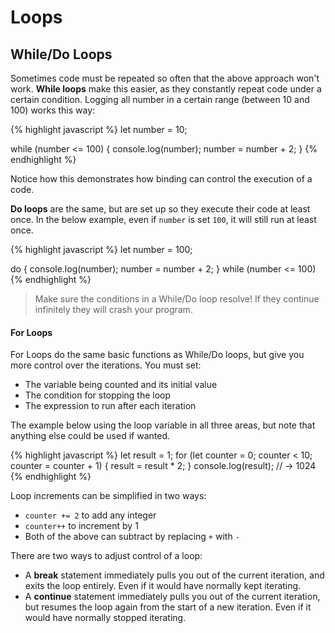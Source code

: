 # Loops

## While/Do Loops

Sometimes code must be repeated so often that the above approach won't work. **While loops** make this easier, as they constantly repeat code under a certain condition. Logging all number in a certain range (between 10 and 100) works this way:

{% highlight javascript %}
let number = 10;

while (number <= 100) {
  console.log(number);
  number = number + 2;
}
{% endhighlight %}

Notice how this demonstrates how binding can control the execution of a code.

**Do loops** are the same, but are set up so they execute their code at least once. In the below example, even if `number` is set `100`, it will still run at least once.

{% highlight javascript %}
let number = 100;

do {
  console.log(number);
  number = number + 2;
} while (number <= 100)
{% endhighlight %}

> Make sure the conditions in a While/Do loop resolve! If they continue infinitely they will crash your program.

#### For Loops

For Loops do the same basic functions as While/Do loops, but give you more control over the iterations. You must set:

* The variable being counted and its initial value
* The condition for stopping the loop
* The expression to run after each iteration

The example below using the loop variable in all three areas, but note that anything else could be used if wanted.

{% highlight javascript %}
let result = 1;
for (let counter = 0; counter < 10; counter = counter + 1) {
  result = result * 2;
}
console.log(result);
// → 1024
{% endhighlight %}

Loop increments can be simplified in two ways:

* `counter += 2` to add any integer
* `counter++` to increment by 1
* Both of the above can subtract by replacing `+` with `-`

There are two ways to adjust control of a loop:

* A **break** statement immediately pulls you out of the current iteration, and exits the loop entirely. Even if it would have normally kept iterating.
* A **continue** statement immediately pulls you out of the current iteration, but resumes the loop again from the start of a new iteration. Even if it would have normally stopped iterating.
